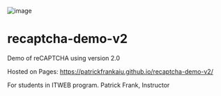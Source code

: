 ![image](https://github.com/PatrickFrankAIU/GradeManagerProject/assets/134087916/b5d814bf-e38f-456f-8f9c-cb5a98fb52fa)

# recaptcha-demo-v2
Demo of reCAPTCHA using version 2.0

Hosted on Pages: 
https://patrickfrankaiu.github.io/recaptcha-demo-v2/

For students in ITWEB program.
Patrick Frank, Instructor
